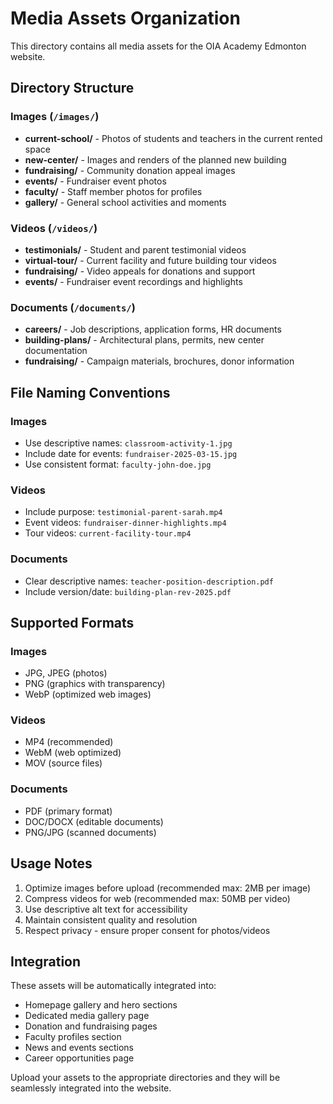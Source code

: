 # Media Assets Organization

This directory contains all media assets for the OIA Academy Edmonton website.

## Directory Structure

### Images (`/images/`)
- **current-school/** - Photos of students and teachers in the current rented space
- **new-center/** - Images and renders of the planned new building
- **fundraising/** - Community donation appeal images
- **events/** - Fundraiser event photos
- **faculty/** - Staff member photos for profiles
- **gallery/** - General school activities and moments

### Videos (`/videos/`)
- **testimonials/** - Student and parent testimonial videos
- **virtual-tour/** - Current facility and future building tour videos
- **fundraising/** - Video appeals for donations and support
- **events/** - Fundraiser event recordings and highlights

### Documents (`/documents/`)
- **careers/** - Job descriptions, application forms, HR documents
- **building-plans/** - Architectural plans, permits, new center documentation
- **fundraising/** - Campaign materials, brochures, donor information

## File Naming Conventions

### Images
- Use descriptive names: `classroom-activity-1.jpg`
- Include date for events: `fundraiser-2025-03-15.jpg`
- Use consistent format: `faculty-john-doe.jpg`

### Videos
- Include purpose: `testimonial-parent-sarah.mp4`
- Event videos: `fundraiser-dinner-highlights.mp4`
- Tour videos: `current-facility-tour.mp4`

### Documents
- Clear descriptive names: `teacher-position-description.pdf`
- Include version/date: `building-plan-rev-2025.pdf`

## Supported Formats

### Images
- JPG, JPEG (photos)
- PNG (graphics with transparency)
- WebP (optimized web images)

### Videos
- MP4 (recommended)
- WebM (web optimized)
- MOV (source files)

### Documents
- PDF (primary format)
- DOC/DOCX (editable documents)
- PNG/JPG (scanned documents)

## Usage Notes

1. Optimize images before upload (recommended max: 2MB per image)
2. Compress videos for web (recommended max: 50MB per video)
3. Use descriptive alt text for accessibility
4. Maintain consistent quality and resolution
5. Respect privacy - ensure proper consent for photos/videos

## Integration

These assets will be automatically integrated into:
- Homepage gallery and hero sections
- Dedicated media gallery page
- Donation and fundraising pages
- Faculty profiles section
- News and events sections
- Career opportunities page

Upload your assets to the appropriate directories and they will be seamlessly integrated into the website.